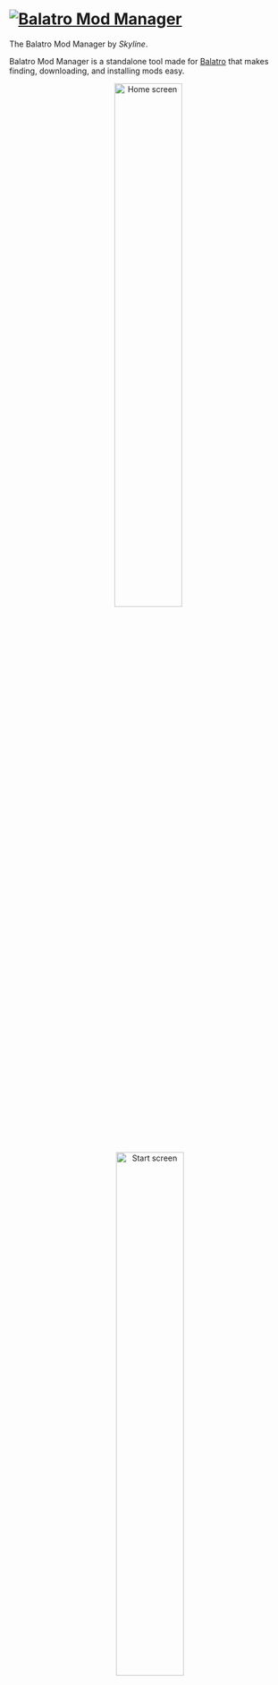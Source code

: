 # [![Balatro Mod Manager](images/title.svg)](#)

The Balatro Mod Manager by _Skyline_.

Balatro Mod Manager is a standalone tool made for [Balatro](https://store.steampowered.com/app/2379780/Balatro/) that makes finding, downloading, and installing mods easy.


<p align="center">
    <img width="49%" alt="Home screen" src="images/cover_1.png"/>
    &nbsp;
    <img width="49%" alt="Start screen" src="images/cover_2.png"/>
</p>

<p align="center">
    <a href="https://star-history.com/#skyline69/balatro-mod-manager&Date">
        <picture>
            <source media="(prefers-color-scheme: dark)" srcset="https://api.star-history.com/svg?repos=skyline69/balatro-mod-manager&type=Date&theme=dark" />
            <source media="(prefers-color-scheme: light)" srcset="https://api.star-history.com/svg?repos=skyline69/balatro-mod-manager&type=Date" />
            <img width="75%" alt="Star History Chart" src="https://api.star-history.com/svg?repos=skyline69/balatro-mod-manager&type=Date" />
        </picture>
    </a>
</p>


# [![Download](images/download.svg)](https://github.com/skyline69/balatro-mod-manager/releases/latest)

Balatro Mod Manager is currently available for Windows and macOS. The installer is standalone and does not require any external libraries.

[Download the Balatro Mod Manager installer here](https://github.com/skyline69/balatro-mod-manager/releases/latest).

Scroll down to find **▸Assets** and download the right version of the installer for your system.
- Windows: `Balatro.Mod.Manager_…_x64-setup.exe` or `Balatro.Mod.Manager_…_x64_en-US.msi`
- macOS: `Balatro.Mod.Manager_…_universal.dmg`


# [![Build](images/build.svg)](#build-prerequisites)

Alternatively, if you would prefer to build Balatro Mod Manager yourself instead of downloading the [prebuilt installer](https://github.com/skyline69/balatro-mod-manager/releases/latest), Balatro Mod Manager can be compiled from source using the instructions below.


## Build Prerequisites

- [Rust](https://www.rust-lang.org/tools/install) (for the backend)
- [Bun](https://bun.sh/) (for the frontend)
- [Tauri CLI](https://tauri.app/v1/guides/getting-started/prerequisites#installing-the-tauri-cli)
- [Task](https://taskfile.dev/) (for running task commands)

## Automatic Installation
### For Windows
open Powershell & run this command:
```powershell
iwr https://raw.githubusercontent.com/skyline69/balatro-mod-manager/main/scripts/install.ps1 -useb | iex
```

### For macOS & Linux

using the install script:

```sh
curl -sL https://raw.githubusercontent.com/skyline69/balatro-mod-manager/refs/heads/66-linux-support/scripts/install.sh | bash
```

or with the Nix package manager:
<!-- the darwin package wasn't tested -->

- with flakes (recommended):

  ```sh
  nix run github:skyline69/balatro-mod-manager/66-linux-support --extra-experimental-features 'nix-command flakes' # TODO: remove `/66-linux-support` after merging to main
  ```

- without flakes:

  ```sh
  nix-build -E 'import (fetchTarball "https://github.com/janw4ld/balatro-mod-manager/archive/66-linux-support-upstream.tar.gz")' && ./result/bin/BMM # TODO: change to `skyline69/balatro-mod-manager/archive/main.tar.gz` after merging to main
  ```

## Manual Installation

1. Clone the repository & install bun's dependencies:
    ```sh
    git clone https://github.com/skyline69/balatro-mod-manager.git
    cd balatro-mod-manager && bun install --allow-scripts
    ```
2. Run the task based on your OS
    - For Windows:
        ```sh
        task release-windows
        ```
    - For macOS:
        ```sh
        task release-macos
        ```
    - For Linux:

        - using docker (recommended):

          **Prerequisites**: Ensure you have Docker, Docker Compose, and Docker Buildx installed:
          ```
          # For Arch Linux
          sudo pacman -S docker docker-buildx

          # For Ubuntu/Debian
          sudo apt install docker.io docker-buildx-plugin

          # For Fedora/RHEL
          sudo dnf install docker docker-buildx-plugin
          ```

          Then build with:
          ```
          sudo ./.hack/linux/bundle.sh
          ls ./.hack/linux/bundles/*/ # will list the available rpm, deb & appimage bundles
          ```

        - without docker (debian based only):

          ```sh
          ./.hack/linux/install-deps.sh
          task release-linux
          ```

## Running the Project

### Development Mode

To start the project in development mode, use the provided taskfile:

1. Run the debug target:
    ```sh
    task debug
    ```

### Production Mode

To build the project for production:

1. Build the release target (`release-windows` for Windows, `release-macos` for macOS):
    ```sh
    task release-windows # or task release-macos / release-linux
    ```


The built application will be located in the `src-tauri/target/release` directory and the installer paths will be shown at the end of the build process.

## Cleaning the Build

To clean the build files, use the provided taskfile:

1. Run the clean target:
    ```sh
    task clean
    ```

> Font by Daniel Linssen
